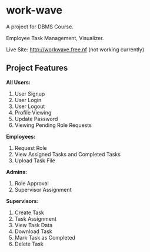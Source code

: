 # work-wave

A project for DBMS Course.

Employee Task Management, Visualizer.

Live Site: http://workwave.free.nf (not working currently)

## Project Features

**All Users:**

1. User Signup
2. User Login
3. User Logout
4. Profile Viewing
5. Update Password
6. Viewing Pending Role Requests

**Employees:**

1. Request Role
2. View Assigned Tasks and Completed Tasks
3. Upload Task File

**Admins:**

1. Role Approval
2. Supervisor Assignment

**Supervisors:**

1. Create Task
2. Task Assignment
3. View Task Data
4. Download Task
5. Mark Task as Completed
6. Delete Task
